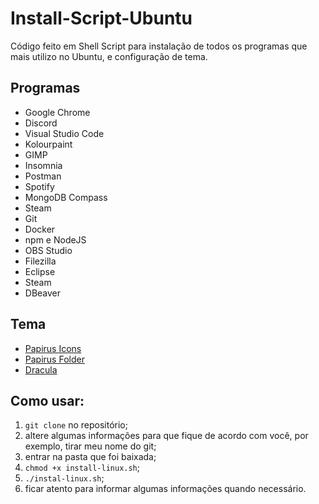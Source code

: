 # Install-Script-Ubuntu
Código feito em Shell Script para instalação de todos os programas que mais utilizo no Ubuntu, e configuração de tema.

## Programas
 - Google Chrome
 - Discord
 - Visual Studio Code
 - Kolourpaint
 - GIMP
 - Insomnia
 - Postman
 - Spotify
 - MongoDB Compass
 - Steam
 - Git
 - Docker
 - npm e NodeJS
 - OBS Studio
 - Filezilla
 - Eclipse
 - Steam
 - DBeaver

## Tema
 - [Papirus Icons](https://github.com/PapirusDevelopmentTeam/papirus-icon-theme)
 - [Papirus Folder](https://github.com/PapirusDevelopmentTeam/papirus-folders)
 - [Dracula](https://draculatheme.com/gtk)

## Como usar:
 1. `git clone` no repositório;
 2. altere algumas informações para que fique de acordo com você, por exemplo, tirar meu nome do git;
 3. entrar na pasta que foi baixada;
 4. `chmod +x install-linux.sh`;
 5. `./instal-linux.sh`;
 6. ficar atento para informar algumas informações quando necessário.
 

